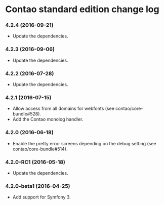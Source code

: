 # Contao standard edition change log

### 4.2.4 (2016-09-21)

 * Update the dependencies.

### 4.2.3 (2016-09-06)

 * Update the dependencies.

### 4.2.2 (2016-07-28)

 * Update the dependencies.

### 4.2.1 (2016-07-15)

 * Allow access from all domains for webfonts (see contao/core-bundle#528).
 * Add the Contao monolog handler.

### 4.2.0 (2016-06-18)

 * Enable the pretty error screens depending on the debug setting (see contao/core-bundle#514).

### 4.2.0-RC1 (2016-05-18)

 * Update the dependencies.

### 4.2.0-beta1 (2016-04-25)

 * Add support for Symfony 3.

